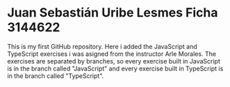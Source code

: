 # Juan Sebastián Uribe Lesmes  Ficha 3144622
This is my first GitHub repository. Here i added the JavaScript and TypeScript exercises i was asigned from the instructor Arle Morales.
The exercises are separated by branches, so every exercise built in JavaScript is in the branch called "JavaScript" and every exercise built in TypeScript is in the branch called "TypeScript".

